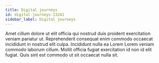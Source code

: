 ```yaml
---
title: Digital journeys
id: digital-journeys-13241
sidebar_label: Digital journeys
---
```


Amet cillum dolore ut elit officia qui nostrud duis proident exercitation veniam pariatur ut. Reprehenderit consequat enim commodo occaecat incididunt in nostrud elit culpa. Incididunt nulla ea Lorem Lorem veniam commodo laborum cillum. Mollit officia fugiat exercitation id non id elit fugiat. Quis sint est commodo ut sit occaecat nulla sit.

